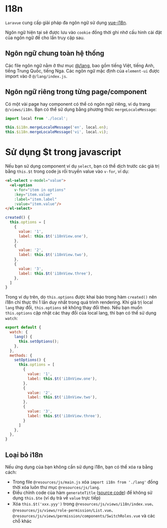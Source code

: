 # I18n

`Laravue` cung cấp giải pháp đa ngôn ngữ sử dụng [vue-i18n](https://github.com/kazupon/vue-i18n).

Ngôn ngữ hiện tại sẽ được lưu vào `cookie` đồng thời ghi nhớ cấu hình cài đặt của ngôn ngữ để cho lần truy cập sau.

## Ngôn ngữ chung toàn hệ thống

Các file ngôn ngữ nằm ở thư mục [@/lang](https://github.com/tuandm/laravue/blob/master/resources/js/lang), bao gồm tiếng Việt, tiếng Anh, tiềng Trung Quốc, tiếng Nga. Các ngôn ngữ mặc định của `element-ui` được import vào ở `@/lang/index.js`.

## Ngôn ngữ riêng trong từng page/component

Có một vài page hay component có thể có ngôn ngữ riêng, ví dụ trang `@/views/i18n`. Bạn có thể sử dụng bằng phương thức `mergeLocaleMessage`:

```js
import local from './local';

this.$i18n.mergeLocaleMessage('en', local.en);
this.$i18n.mergeLocaleMessage('vi', local.vi);
```

# Sử dụng $t trong javascript

Nếu bạn sử dụng component ví dụ `select`, bạn có thể dịch trước các giá trị bằng `this.$t` trong code js rồi truyền value vào `v-for`, ví dụ: 

```html
<el-select v-model="value">
  <el-option
    v-for="item in options"
    :key="item.value"
    :label="item.label"
    :value="item.value"/>
</el-select>
```

```js
created() {
  this.options = [
    {
      value: '1',
      label: this.$t('i18nView.one'),
    },
    {
      value: '2',
      label: this.$t('i18nView.two'),
    },
    {
      value: '3',
      label: this.$t('i18nView.three'),
    },
  ]  
}
```

Trong ví dụ trên, do `this.options` được khai báo trong hàm `created()` nên i18n chỉ thực thi 1 lần duy nhất trong quá trình rendering. Khi giá trị local `lang` thay đổi, `this.options` sẽ không thay đổi theo. Nếu bạn muốn `this.options` cập nhật các thay đổi của local lang, thì bạn có thể sử dụng `watch`:

```js
export default {
  watch: {
    lang() {
      this.setOptions();
    },
  },
  methods: {
    setOptions() {
      this.options = [
        {
          value: '1',
          label: this.$t('i18nView.one'),
        },
        {
          value: '2',
          label: this.$t('i18nView.two'),
        },
        {
          value: '3',
          label: this.$t('i18nView.three'),
        }
      ]
    },
  },
}
```

## Loại bỏ i18n

Nếu ứng dụng của bạn không cần sử dụng i18n, bạn có thể xóa ra bằng cách:
- Trong file `@resources/js/main.js` xóa `import i18n from './lang'` đồng thời xóa luôn thư mục `@resources/js/lang`.
- Điều chỉnh code của hàm `generateTitle` ([source code](https://github.com/tuandm/laravue/blob/master/resources/js/utils/i18n.js)) để không sử dụng `this.$te` (ví dụ trả về `value` trực tiếp)
- Xóa `this.$t('xxx.yyy')` trong  `@resources/js/views/i18n/index.vue`、`@resources/js/views/role-permission/List.vue`、`@resources/js/views/permission/components/SwitchRoles.vue` và các chỗ khác
